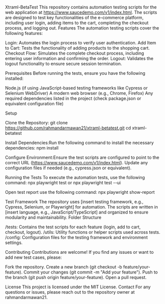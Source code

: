 Xtraml-BetaTest
This repository contains automation testing scripts for the web application at https://www.saucedemo.com/v1/index.html. The scripts are designed to test key functionalities of the e-commerce platform, including user login, adding items to the cart, completing the checkout process, and logging out.
Features
The automation testing scripts cover the following features:

Login: Automates the login process to verify user authentication.
Add Item to Cart: Tests the functionality of adding products to the shopping cart.
Checkout Flow: Simulates the complete checkout process, including entering user information and confirming the order.
Logout: Validates the logout functionality to ensure secure session termination.

Prerequisites
Before running the tests, ensure you have the following installed:

Node.js (if using JavaScript-based testing frameworks like Cypress or Selenium WebDriver)
A modern web browser (e.g., Chrome, Firefox)
Any required dependencies listed in the project (check package.json or equivalent configuration file)

Setup

Clone the Repository:
git clone https://github.com/rahmandarmawan21/xtraml-betatest.git
cd xtraml-betatest


Install Dependencies:Run the following command to install the necessary dependencies:
npm install


Configure Environment:Ensure the test scripts are configured to point to the correct URL (https://www.saucedemo.com/v1/index.html). Update any configuration files if needed (e.g., cypress.json or equivalent).


Running the Tests
To execute the automation tests, use the following command:
npx playwright test or npx playwright test --ui

Open test report use the following command:
npx playwright show-report

Test Framework
The repository uses [insert testing framework, e.g., Cypress, Selenium, or Playwright] for automation. The scripts are written in [insert language, e.g., JavaScript/TypeScript] and organized to ensure modularity and maintainability.
Folder Structure

/tests: Contains the test scripts for each feature (login, add to cart, checkout, logout).
/utils: Utility functions or helper scripts used across tests.
/config: Configuration files for the testing framework and environment settings.

Contributing
Contributions are welcome! If you find any issues or want to add new test cases, please:

Fork the repository.
Create a new branch (git checkout -b feature/your-feature).
Commit your changes (git commit -m "Add your feature").
Push to the branch (git push origin feature/your-feature).
Open a pull request.

License
This project is licensed under the MIT License.
Contact
For any questions or issues, please reach out to the repository owner at rahmandarmawan21.